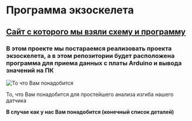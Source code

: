 # Программа экзоскелета

## [Сайт с которого мы взяли схему и программу](https://www.instructables.com/How-to-use-a-Flex-Sensor-Arduino-Tutorial/)

### В этом проекте мы постараемся реализовать проекта экзоскелета, а в этом репозитории будет расположена программа для приема данных с платы **Arduino** и вывода значений на ПК



![То что Вам понадобится](https://content.instructables.com/ORIG/FWO/ZX6B/IBUMPCTI/FWOZX6BIBUMPCTI.png?auto=webp&frame=1&fit=bounds&md=216442f0eee52568b5bea0dda049da3e)

То, что Вам понадобится для простейшего анализа изгиба нашего датчика

**В случае как у нас Вам понадобится (конечный список деталей)**

